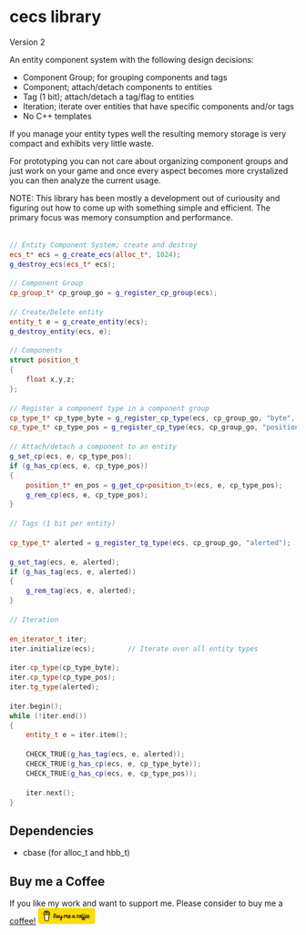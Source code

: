 # cecs library

Version 2

An entity component system with the following design decisions:

- Component Group; for grouping components and tags
- Component; attach/detach components to entities
- Tag (1 bit); attach/detach a tag/flag to entities
- Iteration; iterate over entities that have specific components and/or tags
- No C++ templates

If you manage your entity types well the resulting memory storage is very compact and
exhibits very little waste.

For prototyping you can not care about organizing component groups and just work on your game
and once every aspect becomes more crystalized you can then analyze the current usage.

NOTE: This library has been mostly a development out of curiousity and figuring out how
to come up with something simple and efficient. The primary focus was memory consumption 
and performance.  

```c++

// Entity Component System; create and destroy
ecs_t* ecs = g_create_ecs(alloc_t*, 1024);
g_destroy_ecs(ecs_t* ecs);

// Component Group
cp_group_t* cp_group_go = g_register_cp_group(ecs);

// Create/Delete entity
entity_t e = g_create_entity(ecs);
g_destroy_entity(ecs, e);

// Components
struct position_t
{
    float x,y,z;
};

// Register a component type in a component group
cp_type_t* cp_type_byte = g_register_cp_type(ecs, cp_group_go, "byte", sizeof(char), alignof(char));
cp_type_t* cp_type_pos = g_register_cp_type(ecs, cp_group_go, "position", sizeof(position_t), alignof(position_t));

// Attach/detach a component to an entity
g_set_cp(ecs, e, cp_type_pos);
if (g_has_cp(ecs, e, cp_type_pos))
{
    position_t* en_pos = g_get_cp<position_t>(ecs, e, cp_type_pos);
    g_rem_cp(ecs, e, cp_type_pos);
}

// Tags (1 bit per entity)

cp_type_t* alerted = g_register_tg_type(ecs, cp_group_go, "alerted");

g_set_tag(ecs, e, alerted);
if (g_has_tag(ecs, e, alerted))
{
    g_rem_tag(ecs, e, alerted);
}

// Iteration

en_iterator_t iter;
iter.initialize(ecs);        // Iterate over all entity types

iter.cp_type(cp_type_byte);
iter.cp_type(cp_type_pos);
iter.tg_type(alerted);

iter.begin();
while (!iter.end())
{
    entity_t e = iter.item();

    CHECK_TRUE(g_has_tag(ecs, e, alerted));
    CHECK_TRUE(g_has_cp(ecs, e, cp_type_byte));
    CHECK_TRUE(g_has_cp(ecs, e, cp_type_pos));

    iter.next();
}


```

## Dependencies

- cbase (for alloc_t and hbb_t)

## Buy me a Coffee

If you like my work and want to support me. Please consider to buy me a [coffee!](https://www.buymeacoffee.com/Jur93n)
<img src="bmacoffee.png" width="100">
